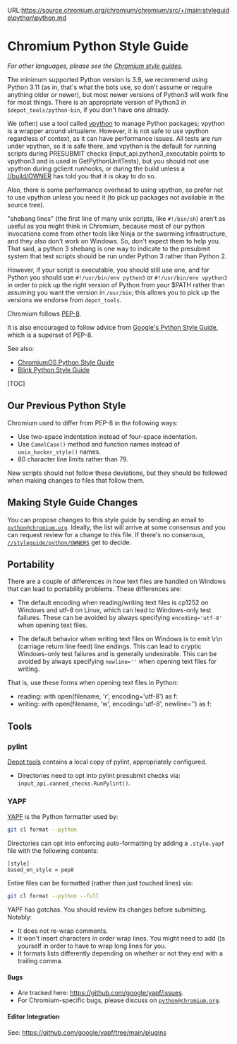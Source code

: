 URL:https://source.chromium.org/chromium/chromium/src/+/main:styleguide\python\python.md
# Chromium Python Style Guide

_For other languages, please see the [Chromium style
guides](https://chromium.googlesource.com/chromium/src/+/main/styleguide/styleguide.md)._

The minimum supported Python version is 3.9, we recommend using Python 3.11
(as in, that's what the bots use, so don't assume or require anything older
*or* newer), but most newer versions of Python3 will work fine for most
things. There is an appropriate version of Python3 in
`$depot_tools/python-bin`, if you don't have one already.

We (often) use a tool called [vpython] to manage Python packages; vpython
is a wrapper around virtualenv. However, it is not safe to use vpython
regardless of context, as it can have performance issues. All tests are
run under vpython, so it is safe there, and vpython is the default for
running scripts during PRESUBMIT checks (input_api.python3_executable points to
vpython3 and is used in GetPythonUnitTests), but you should not use vpython
during gclient runhooks, or during the build unless a
[//build/OWNER](../../build/OWNERS) has told you that it is okay to do so.

Also, there is some performance overhead to using vpython, so prefer not
to use vpython unless you need it (to pick up packages not available in the
source tree).

"shebang lines" (the first line of many unix scripts, like `#!/bin/sh`)
aren't as useful as you might think in Chromium, because
most of our python invocations come from other tools like Ninja or
the swarming infrastructure, and they also don't work on Windows.
So, don't expect them to help you. That said, a python 3 shebang is one way to
indicate to the presubmit system that test scripts should be run under Python 3
rather than Python 2.

However, if your script is executable, you should still use one, and for
Python you should use `#!/usr/bin/env python3` or `#!/usr/bin/env vpython3`
in order to pick up the right version of Python from your $PATH rather than
assuming you want the version in `/usr/bin`; this allows you to pick up the
versions we endorse from
`depot_tools`.

Chromium follows [PEP-8](https://www.python.org/dev/peps/pep-0008/).

It is also encouraged to follow advice from
[Google's Python Style Guide](https://google.github.io/styleguide/pyguide.html),
which is a superset of PEP-8.

See also:
* [ChromiumOS Python Style Guide](https://chromium.googlesource.com/chromiumos/docs/+/HEAD/styleguide/python.md)
* [Blink Python Style Guide](blink-python.md)

[TOC]

## Our Previous Python Style

Chromium used to differ from PEP-8 in the following ways:
* Use two-space indentation instead of four-space indentation.
* Use `CamelCase()` method and function names instead of `unix_hacker_style()`
  names.
* 80 character line limits rather than 79.

New scripts should not follow these deviations, but they should be followed when
making changes to files that follow them.

## Making Style Guide Changes

You can propose changes to this style guide by sending an email to
[`python@chromium.org`]. Ideally, the list will arrive at some consensus and you
can request review for a change to this file. If there's no consensus,
[`//styleguide/python/OWNERS`](https://chromium.googlesource.com/chromium/src/+/main/styleguide/python/OWNERS)
get to decide.

## Portability

There are a couple of differences in how text files are handled on Windows that
can lead to portability problems. These differences are:

* The default encoding when reading/writing text files is cp1252 on Windows and
utf-8 on Linux, which can lead to Windows-only test failures. These can be
avoided by always specifying `encoding='utf-8'` when opening text files.

* The default behavior when writing text files on Windows is to emit \r\n
(carriage return line feed) line endings. This can lead to cryptic Windows-only
test failures and is generally undesirable. This can be avoided by always
specifying `newline=''` when opening text files for writing.

That is, use these forms when opening text files in Python:

* reading: with open(filename, 'r', encoding='utf-8') as f:
* writing: with open(filename, 'w', encoding='utf-8', newline='') as f:

## Tools

### pylint
[Depot tools](http://commondatastorage.googleapis.com/chrome-infra-docs/flat/depot_tools/docs/html/depot_tools.html)
contains a local copy of pylint, appropriately configured.
* Directories need to opt into pylint presubmit checks via:
   `input_api.canned_checks.RunPylint()`.

### YAPF
[YAPF](https://github.com/google/yapf) is the Python formatter used by:

```sh
git cl format --python
```

Directories can opt into enforcing auto-formatting by adding a `.style.yapf`
file with the following contents:
```
[style]
based_on_style = pep8
```

Entire files can be formatted (rather than just touched lines) via:
```sh
git cl format --python --full
```

YAPF has gotchas. You should review its changes before submitting. Notably:
 * It does not re-wrap comments.
 * It won't insert characters in order wrap lines. You might need to add ()s
   yourself in order to have to wrap long lines for you.
 * It formats lists differently depending on whether or not they end with a
   trailing comma.


#### Bugs
* Are tracked here: https://github.com/google/yapf/issues.
* For Chromium-specific bugs, please discuss on [`python@chromium.org`].

#### Editor Integration
See: https://github.com/google/yapf/tree/main/plugins

[vpython]: https://chromium.googlesource.com/infra/infra/+/refs/heads/main/doc/users/vpython.md
[`python@chromium.org`]: https://groups.google.com/a/chromium.org/g/python
